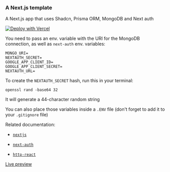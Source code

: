 ### A Next.js template

A Next.js app that uses Shadcn, Prisma ORM, MongoDB and Next auth

[![Deploy with Vercel](https://vercel.com/button)](https://vercel.com/new/clone?repository-url=https%3A%2F%2Fgithub.com%2Fdanybeltran%2Fnextjs-typescript-and-mongodb)


You need to pass an env. variable with the URI for the MongoDB connection, as well as `next-auth` env. variables:

```
MONGO_URI=
NEXTAUTH_SECRET=
GOOGLE_APP_CLIENT_ID=
GOOGLE_APP_CLIENT_SECRET=
NEXTAUTH_URL=
```

To create the `NEXTAUTH_SECRET` hash, run this in your terminal:

```
openssl rand -base64 32
```

It will generate a 44-character random string

You can also place those variables inside a `.ENV` file (don't forget to add it to your `.gitignore` file)

Related documentation:

- [`nextjs`](https://nextjs.org/docs)

- [`next-auth`](https://next-auth.js.org/getting-started/introduction)

- [`http-react`](https://http-react.netlify.app/docs)




[Live preview](https://nextjs-typescript-and-mongodb-psi.vercel.app)